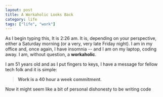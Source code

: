```yaml
---
layout: post
title: A Workaholic Looks Back
category: life
tags: ["life", "work"]
---
```

As I begin typing this, It is 2:26 am.  It is, depending on your perspective, either a Saturday morning (or a very, very late Friday night).  I am in my office and, once again, I have insomnia -- and I am on my laptop, coding away.  I am, without question, a **workaholic**.

I am 51 years old and as I put fingers to keys, I have a message for fellow tech folk and it is simple:

> **Work is a 40 hour a week commitment**.

Now it might seem like a bit of personal dishonesty to be writing code 
